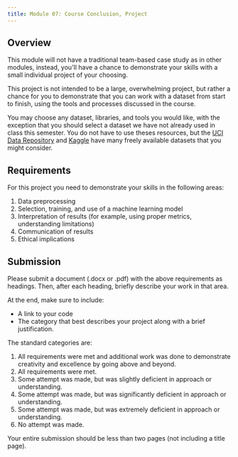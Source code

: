 ```yaml
---
title: Module 07: Course Conclusion, Project
---
```


## Overview

This module will not have a traditional team-based case study as in other modules, instead, you'll have a chance to demonstrate your skills with a small individual project of your choosing.

This project is not intended to be a large, overwhelming project, but rather a chance for you to demonstrate that you can work with a dataset from start to finish, using the tools and processes discussed in the course.

You may choose any dataset, libraries, and tools you would like, with the exception that you should select a dataset we have not already used in class this semester. You do not have to use theses resources, but the [UCI Data Repository](https://archive.ics.uci.edu/ml/index.php) and [Kaggle](https://www.kaggle.com/) have many freely available datasets that you might consider.

## Requirements
For this project you need to demonstrate your skills in the following areas:

1. Data preprocessing
2. Selection, training, and use of a machine learning model
3. Interpretation of results (for example, using proper metrics, understanding limitations)
4. Communication of results
5. Ethical implications

## Submission
Please submit a document (.docx or .pdf) with the above requirements as headings. Then, after each heading, briefly describe your work in that area.

At the end, make sure to include:

* A link to your code
* The category that best describes your project along with a brief justification.

The standard categories are:

1. All requirements were met and additional work was done to demonstrate creativity and excellence by going above and beyond.
2. All requirements were met.
3. Some attempt was made, but was slightly deficient in approach or understanding.
4. Some attempt was made, but was significantly deficient in approach or understanding.
5. Some attempt was made, but was extremely deficient in approach or understanding.
6. No attempt was made.

Your entire submission should be less than two pages (not including a title page).
